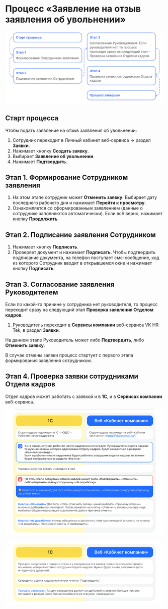 # Процесс «Заявление на отзыв заявления об увольнении»

![](./assets/1.png)

## Старт процесса

Чтобы подать заявление на отзыв заявления об увольнении:
1. Сотрудник переходит в Личный кабинет веб-сервиса → раздел **Заявки**.
2. Нажимает кнопку **Создать заявку**.
3. Выбирает **Заявление об увольнении**.
4. Нажимает **Подтвердить**.



## Этап 1. Формирование Сотрудником заявления

1. На этом этапе сотрудник может **Отменить заявку**. Выбирает дату последнего рабочего дня и нажимает **Перейти к просмотру**.
2. Ознакомляется со сформированным заявлением (данные о сотруднике заполняются автоматически). Если всё верно, нажимает кнопку **Продолжить**.

## Этап 2. Подписание заявления Сотрудником

1. Нажимает кнопку **Подписать**.
2. Проверяет документ и нажимает **Подписать**. Чтобы подтвердить подписание документа, на телефон поступает смс-сообщение, код из которого Сотрудник вводит в открывшемся окне и нажимает кнопку **Подписать**.

## Этап 3. Согласование заявления Руководителем

Если по какой-то причине у  сотрудника нет руководителя, то процесс переходит сразу на следующий этап **Проверка заявления Отделом кадров**.

1. Руководитель переходит в **Сервисы компании** веб-сервиса VK HR Tek, в раздел **Заявки**.

<warn>

На данном этапе Руководитель может либо **Подтвердить**, либо **Отменить заявку**.

В случае отмены заявки процесс стартует с первого этапа формирования заявления сотрудником.

</warn>

## Этап 4. Проверка заявки сотрудниками Отдела кадров

Отдел кадров может работать с заявкой и в **1С**, и в **Сервисах компании** веб-сервиса.

![](./assets/2.png)

![](./assets/3.png)